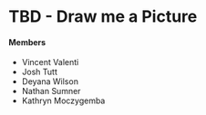 # TBD - Draw me a Picture
#### Members
- Vincent Valenti
- Josh Tutt
- Deyana Wilson
- Nathan Sumner
- Kathryn Moczygemba

